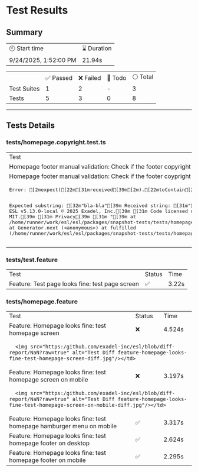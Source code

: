 
  <h1>Test Results</h1>
<h2>Summary</h2>
<table>
  <tbody>
    <tr>
      <td>🕙 Start time</td>
      <td>⌛ Duration</td>
    </tr>
    <tr>
      <td>9/24/2025, 1:52:00 PM</td>
      <td>21.94s</td>
    </tr>
  </tbody>
</table>
<table>
  <tbody>
    <tr>
      <td></td>
      <td>✅ Passed</td>
      <td>❌ Failed</td>
      <td>🚧 Todo</td>
      <td>⚪ Total</td>
    </tr>
    <tr>
      <td>Test Suites</td>
      <td>1</td>
      <td>2</td>
      <td>-</td>
      <td>3</td>
    </tr>
    <tr>
      <td>Tests</td>
      <td>5</td>
      <td>3</td>
      <td>0</td>
      <td>8</td>
    </tr>
  </tbody>
</table>

   <hr/>  
<h2>Tests Details</h2>

<h3>tests/homepage.copyright.test.ts</h3>
<table>
  <tbody>
  <tr>
    <td>Test</td>
    <td>Status</td>
    <td>Time</td>
  </tr>
  
  <tr>
    <td>Homepage footer manual validation: Check if the footer copyright contains correct version</td>
    <td> ✅ </td>
    <td> 45ms </td>
  </tr>

  

  
  <tr>
    <td>Homepage footer manual validation: Check if the footer coypright contains correct year</td>
    <td> ❌ </td>
    <td> 7ms </td>
  </tr>

  <tr>
    <td colspan="3"><pre>Error: [2mexpect([22m[31mreceived[39m[2m).[22mtoContain[2m([22m[32mexpected[39m[2m) // indexOf[22m

Expected substring: [32m&quot;bla-bla&quot;[39m
Received string:    [31m&quot;[39m
[31m        ESL v5.13.0-local © 2025 Exadel, Inc.[39m
[31m        Code licensed under MIT.[39m
[31m        Privacy[39m
[31m      &quot;[39m
    at /home/runner/work/esl/esl/packages/snapshot-tests/tests/homepage.copyright.test.ts:20:21
    at Generator.next (&lt;anonymous&gt;)
    at fulfilled (/home/runner/work/esl/esl/packages/snapshot-tests/tests/homepage.copyright.test.ts:4:58)</pre></td>
  </tr>

  
  </tbody>
</table>

<h3>tests/test.feature</h3>
<table>
  <tbody>
  <tr>
    <td>Test</td>
    <td>Status</td>
    <td>Time</td>
  </tr>
  
  <tr>
    <td>Feature: Test page looks fine: test page screen</td>
    <td> ✅ </td>
    <td> 3.22s </td>
  </tr>

  

  
  </tbody>
</table>

<h3>tests/homepage.feature</h3>
<table>
  <tbody>
  <tr>
    <td>Test</td>
    <td>Status</td>
    <td>Time</td>
  </tr>
  
  <tr>
    <td>Feature: Homepage looks fine: test homepage screen</td>
    <td> ❌ </td>
    <td> 4.524s </td>
  </tr>

  <tr>
    <td colspan="3">
      
      
        
      
      <img src="https:/github.com/exadel-inc/esl/blob/diff-report/NaN?raw=true" alt="Test Diff feature-homepage-looks-fine-test-homepage-screen-diff.jpg"/></td>
  </tr>

  
  <tr>
    <td>Feature: Homepage looks fine: test homepage screen on mobile</td>
    <td> ❌ </td>
    <td> 3.197s </td>
  </tr>

  <tr>
    <td colspan="3">
      
      
        
      
      <img src="https:/github.com/exadel-inc/esl/blob/diff-report/NaN?raw=true" alt="Test Diff feature-homepage-looks-fine-test-homepage-screen-on-mobile-diff.jpg"/></td>
  </tr>

  
  <tr>
    <td>Feature: Homepage looks fine: test homepage hamburger menu on mobile</td>
    <td> ✅ </td>
    <td> 3.317s </td>
  </tr>

  

  
  <tr>
    <td>Feature: Homepage looks fine: test homepage footer on desktop</td>
    <td> ✅ </td>
    <td> 2.624s </td>
  </tr>

  

  
  <tr>
    <td>Feature: Homepage looks fine: test homepage footer on mobile</td>
    <td> ✅ </td>
    <td> 2.295s </td>
  </tr>

  

  
  </tbody>
</table>



